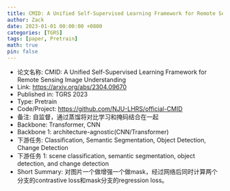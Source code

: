 ```yaml
---
title: CMID: A Unified Self-Supervised Learning Framework for Remote Sensing Image Understanding
author: Zack
date: 2023-01-01 00:00:00 +0800
categories: [TGRS]
tags: [paper, Pretrain]
math: true
pin: false
---
```

- 论文名称: CMID: A Unified Self-Supervised Learning Framework for Remote Sensing Image Understanding
- Link: https://arxiv.org/abs/2304.09670
- Published in: TGRS 2023
- Type: Pretrain
- Code/Project: https://github.com/NJU-LHRS/official-CMID
- 备注: 自监督，通过蒸馏将对比学习和掩码结合在一起
- Backbone: Transformer, CNN
- Backbone 1: architecture-agnostic(CNN/Transformer)
- 下游任务: Classification, Semantic Segmentation, Object Detection, Change Detection
- 下游任务 1: scene classification, semantic segmentation, object detection, and change detection
- Short Summary: 对图片一个做增强一个做mask，经过网络后同时计算两个分支的contrastive loss和mask分支的regression loss。
